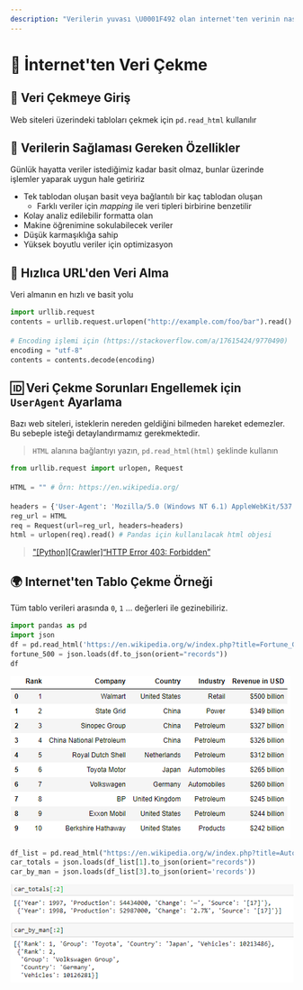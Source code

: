 ```yaml
---
description: "Verilerin yuvası \U0001F492 olan internet'ten verinin nasıl çekileceği"
---
```


# 🧲 İnternet'ten Veri Çekme

## 🔰 Veri Çekmeye Giriş

Web siteleri üzerindeki tabloları çekmek için `pd.read_html` kullanılır

## 🧱 Verilerin Sağlaması Gereken Özellikler

Günlük hayatta veriler istediğimiz kadar basit olmaz, bunlar üzerinde işlemler yaparak uygun hale getiririz

* Tek tablodan oluşan basit veya bağlantılı bir kaç tablodan oluşan
  * Farklı veriler için _mapping_ ile veri tipleri birbirine benzetilir
* Kolay analiz edilebilir formatta olan
* Makine öğrenimine sokulabilecek veriler
* Düşük karmaşıklığa sahip
* Yüksek boyutlu veriler için optimizasyon

## 💨 Hızlıca URL'den Veri Alma

Veri almanın en hızlı ve basit yolu

```python
import urllib.request
contents = urllib.request.urlopen("http://example.com/foo/bar").read()

# Encoding işlemi için (https://stackoverflow.com/a/17615424/9770490)
encoding = "utf-8"
contents = contents.decode(encoding)
```

## 🆔 Veri Çekme Sorunları Engellemek için `UserAgent` Ayarlama

Bazı web siteleri, isteklerin nereden geldiğini bilmeden hareket edemezler. Bu sebeple isteği detaylandırmamız gerekmektedir.

> `HTML` alanına bağlantıyı yazın, `pd.read_html(html)` şeklinde kullanın

```python
from urllib.request import urlopen, Request

HTML = "" # Örn: https://en.wikipedia.org/

headers = {'User-Agent': 'Mozilla/5.0 (Windows NT 6.1) AppleWebKit/537.36 (KHTML, like Gecko) Chrome/41.0.2228.0 Safari/537.3'}
reg_url = HTML
req = Request(url=reg_url, headers=headers) 
html = urlopen(req).read() # Pandas için kullanılacak html objesi
```

> ["\[Python\]\[Crawler\]“HTTP Error 403: Forbidden”](https://medium.com/@speedforcerun/python-crawler-http-error-403-forbidden-1623ae9ba0f)

## 🌍 Internet'ten Tablo Çekme Örneği

Tüm tablo verileri arasında `0`, `1` ... değerleri ile gezinebiliriz.

```python
import pandas as pd
import json
df = pd.read_html('https://en.wikipedia.org/w/index.php?title=Fortune_Global_500&oldid=855890446', header=0)[1]
fortune_500 = json.loads(df.to_json(orient="records"))
df
```

![](../.gitbook/assets/data_crowling_csv.png)

```python
df_list = pd.read_html("https://en.wikipedia.org/w/index.php?title=Automotive_industry&oldid=875776152", header=0)
car_totals = json.loads(df_list[1].to_json(orient="records"))
car_by_man = json.loads(df_list[3].to_json(orient='records'))
```

![](../.gitbook/assets/data_crowling_csv2.png)


